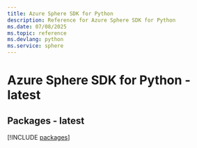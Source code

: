 ```yaml
---
title: Azure Sphere SDK for Python
description: Reference for Azure Sphere SDK for Python
ms.date: 07/08/2025
ms.topic: reference
ms.devlang: python
ms.service: sphere
---
```

# Azure Sphere SDK for Python - latest
## Packages - latest
[!INCLUDE [packages](sphere-index.md)]
